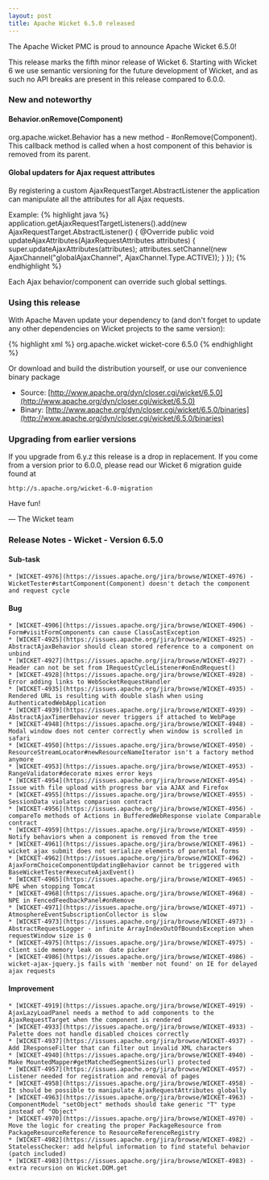 ```yaml
---
layout: post
title: Apache Wicket 6.5.0 released
---
```


The Apache Wicket PMC is proud to announce Apache Wicket 6.5.0!

This release marks the fifth minor release of Wicket 6. Starting
with Wicket 6 we use semantic versioning for the future development of
Wicket, and as such no API breaks are present in this release compared
to 6.0.0.

### New and noteworthy

#### Behavior.onRemove(Component)

org.apache.wicket.Behavior has a new method - #onRemove(Component). This callback method is called when a host component of
this behavior is removed from its parent.

#### Global updaters for Ajax request attributes

By registering a custom AjaxRequestTarget.AbstractListener the application can manipulate all
the attributes for all Ajax requests.

Example:
{% highlight java %}
application.getAjaxRequestTargetListeners().add(new AjaxRequestTarget.AbstractListener()
{
	@Override
	public void updateAjaxAttributes(AjaxRequestAttributes attributes)
	{
		super.updateAjaxAttributes(attributes);
		attributes.setChannel(new AjaxChannel("globalAjaxChannel", AjaxChannel.Type.ACTIVE));
	}
});
{% endhighlight %}

Each Ajax behavior/component can override such global settings.

### Using this release

With Apache Maven update your dependency to (and don't forget to
update any other dependencies on Wicket projects to the same version):

{% highlight xml %}
<dependency>
    <groupId>org.apache.wicket</groupId>
    <artifactId>wicket-core</artifactId>
    <version>6.5.0</version>
</dependency>
{% endhighlight %}

Or download and build the distribution yourself, or use our
convenience binary package

 * Source: [http://www.apache.org/dyn/closer.cgi/wicket/6.5.0](http://www.apache.org/dyn/closer.cgi/wicket/6.5.0)
 * Binary: [http://www.apache.org/dyn/closer.cgi/wicket/6.5.0/binaries](http://www.apache.org/dyn/closer.cgi/wicket/6.5.0/binaries)

### Upgrading from earlier versions

If you upgrade from 6.y.z this release is a drop in
replacement. If you come from a version prior to 6.0.0, please
read our Wicket 6 migration guide found at

    http://s.apache.org/wicket-6.0-migration

Have fun!

— The Wicket team

### Release Notes - Wicket - Version 6.5.0

#### Sub-task

    * [WICKET-4976](https://issues.apache.org/jira/browse/WICKET-4976) - WicketTester#startComponent(Component) doesn't detach the component and request cycle

#### Bug

    * [WICKET-4906](https://issues.apache.org/jira/browse/WICKET-4906) - Form#visitFormComponents can cause ClassCastException
    * [WICKET-4925](https://issues.apache.org/jira/browse/WICKET-4925) - AbstractAjaxBehavior should clean stored reference to a component on unbind
    * [WICKET-4927](https://issues.apache.org/jira/browse/WICKET-4927) - Header can not be set from IRequestCycleListener#onEndRequest()
    * [WICKET-4928](https://issues.apache.org/jira/browse/WICKET-4928) - Error adding links to WebSocketRequestHandler
    * [WICKET-4935](https://issues.apache.org/jira/browse/WICKET-4935) - Rendered URL is resulting with double slash when using AuthenticatedWebApplication
    * [WICKET-4939](https://issues.apache.org/jira/browse/WICKET-4939) - AbstractAjaxTimerBehavior never triggers if attached to WebPage
    * [WICKET-4948](https://issues.apache.org/jira/browse/WICKET-4948) - Modal window does not center correctly when window is scrolled in safari
    * [WICKET-4950](https://issues.apache.org/jira/browse/WICKET-4950) - ResourceStreamLocator#newResourceNameIterator isn't a factory method anymore
    * [WICKET-4953](https://issues.apache.org/jira/browse/WICKET-4953) - RangeValidator#decorate mixes error keys
    * [WICKET-4954](https://issues.apache.org/jira/browse/WICKET-4954) - Issue with file upload with progress bar via AJAX and Firefox
    * [WICKET-4955](https://issues.apache.org/jira/browse/WICKET-4955) - SessionData violates comparison contract
    * [WICKET-4956](https://issues.apache.org/jira/browse/WICKET-4956) - compareTo methods of Actions in BufferedWebResponse violate Comparable contract
    * [WICKET-4959](https://issues.apache.org/jira/browse/WICKET-4959) - Notify behaviors when a component is removed from the tree
    * [WICKET-4961](https://issues.apache.org/jira/browse/WICKET-4961) - wicket ajax submit does not serialize elements of parental forms
    * [WICKET-4962](https://issues.apache.org/jira/browse/WICKET-4962) - AjaxFormChoiceComponentUpdatingBehavior cannot be triggered with BaseWicketTester#executeAjaxEvent()
    * [WICKET-4965](https://issues.apache.org/jira/browse/WICKET-4965) - NPE when stopping Tomcat
    * [WICKET-4968](https://issues.apache.org/jira/browse/WICKET-4968) - NPE in FencedFeedbackPanel#onRemove
    * [WICKET-4971](https://issues.apache.org/jira/browse/WICKET-4971) - AtmosphereEventSubscriptionCollector is slow
    * [WICKET-4973](https://issues.apache.org/jira/browse/WICKET-4973) - AbstractRequestLogger - infinite ArrayIndexOutOfBoundsException when requestWindow size is 0
    * [WICKET-4975](https://issues.apache.org/jira/browse/WICKET-4975) - client side memory leak on  date picker
    * [WICKET-4986](https://issues.apache.org/jira/browse/WICKET-4986) - wicket-ajax-jquery.js fails with 'member not found' on IE for delayed ajax requests

#### Improvement

    * [WICKET-4919](https://issues.apache.org/jira/browse/WICKET-4919) - AjaxLazyLoadPanel needs a method to add components to the AjaxRequestTarget when the component is rendered
    * [WICKET-4933](https://issues.apache.org/jira/browse/WICKET-4933) - Palette does not handle disabled choices correctly
    * [WICKET-4937](https://issues.apache.org/jira/browse/WICKET-4937) - Add IResponseFilter that can filter out invalid XML characters
    * [WICKET-4940](https://issues.apache.org/jira/browse/WICKET-4940) - Make MountedMapper#getMatchedSegmentSizes(url) protected
    * [WICKET-4957](https://issues.apache.org/jira/browse/WICKET-4957) - Listener needed for registration and removal of pages
    * [WICKET-4958](https://issues.apache.org/jira/browse/WICKET-4958) - It should be possible to manipulate AjaxRequestAttributes globally
    * [WICKET-4963](https://issues.apache.org/jira/browse/WICKET-4963) - ComponentModel "setObject" methods should take generic "T" type instead of "Object"
    * [WICKET-4970](https://issues.apache.org/jira/browse/WICKET-4970) - Move the logic for creating the proper PackageResource from PackageResourceReference to ResourceReferenceRegistry
    * [WICKET-4982](https://issues.apache.org/jira/browse/WICKET-4982) - StatelessChecker: add helpful information to find stateful behavior (patch included)
    * [WICKET-4983](https://issues.apache.org/jira/browse/WICKET-4983) - extra recursion on Wicket.DOM.get
